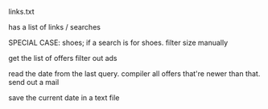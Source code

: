 links.txt

has a list of links / searches

SPECIAL CASE: shoes; if a search is for shoes. filter size manually

get the list of offers 
filter out ads

read the date from the last query.
compiler all offers that're newer than that.
send out a mail

save the current date in a text file
